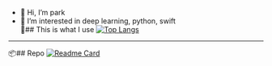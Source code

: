 - 👋 Hi, I’m park
- 👀 I’m interested in deep learning, python, swift  
📖## This is what I use
[![Top Langs](https://github-readme-stats.vercel.app/api/top-langs/?username=zgustn97&layout=compact&hide=jupyter%20notebook)](https://github.com/zgustn97)
---
📦## Repo
[![Readme Card](https://github-readme-stats.vercel.app/api/pin/?username=zgustn97&repo=upgradetodobin&show_owner=zgustn97)](https://github.com/zgustn97/upgradetodobin)


<!---
zgustn97/zgustn97 is a ✨ special ✨ repository because its `README.md` (this file) appears on your GitHub profile.
You can click the Preview link to take a look at your changes.
--->
